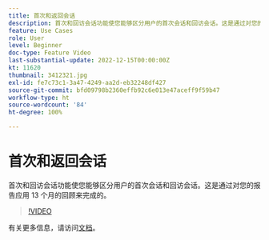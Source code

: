 ```yaml
---
title: 首次和返回会话
description: 首次和回访会话功能使您能够区分用户的首次会话和回访会话。这是通过对您的报告应用 13 个月的回顾来完成的。
feature: Use Cases
role: User
level: Beginner
doc-type: Feature Video
last-substantial-update: 2022-12-15T00:00:00Z
kt: 11620
thumbnail: 3412321.jpg
exl-id: fe7c73c1-3a47-4249-aa2d-eb32248df427
source-git-commit: bfd09798b2360effb92c6e013e47aceff9f59b47
workflow-type: ht
source-wordcount: '84'
ht-degree: 100%

---
```


# 首次和返回会话

首次和回访会话功能使您能够区分用户的首次会话和回访会话。这是通过对您的报告应用 13 个月的回顾来完成的。

>[!VIDEO](https://video.tv.adobe.com/v/3412321/?quality=12&learn=on)

有关更多信息，请访问[文档](https://experienceleague.adobe.com/docs/analytics-platform/using/cja-usecases/data-views/data-views-usecases.html?lang=zh-Hans#new-repeat)。
